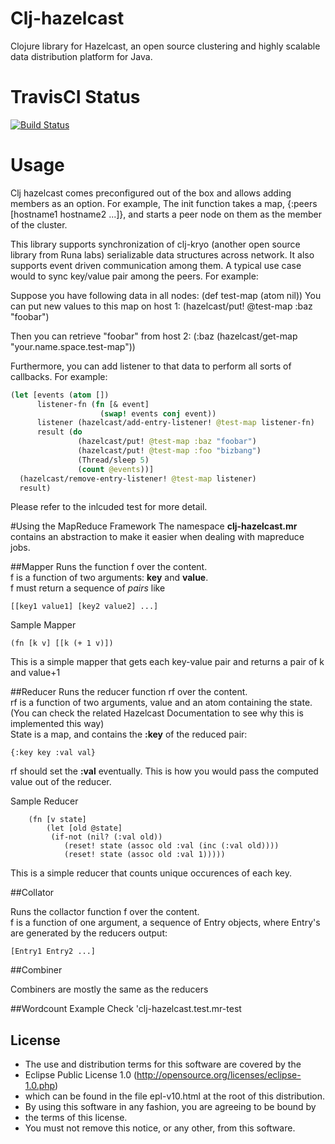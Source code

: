 # Clj-hazelcast

Clojure library for Hazelcast, an open source clustering and highly scalable data distribution
platform for Java.

# TravisCI Status

[![Build Status](https://travis-ci.org/runa-labs/clj-hazelcast.png)](https://travis-ci.org/runa-labs/clj-hazelcast)

# Usage

Clj hazelcast comes preconfigured out of the box and allows adding members as an option.
For example, The init function takes a map, {:peers [hostname1 hostname2 ...]}, 
and starts a peer node on them as the member of the cluster.

This library supports synchronization of clj-kryo (another open source library 
from Runa labs) serializable data structures across network. It also supports 
event driven communication among them. A typical use case would to sync key/value
pair among the peers. For example:

Suppose you have following data in all nodes:   (def test-map (atom nil))
You can put new values to this map on host 1:   (hazelcast/put! @test-map :baz "foobar")

Then you can retrieve "foobar" from host 2:    (:baz (hazelcast/get-map "your.name.space.test-map"))

Furthermore, you can add listener to that data to perform all sorts of callbacks. 
For example:

```clj
(let [events (atom [])
      listener-fn (fn [& event]
                    (swap! events conj event))
      listener (hazelcast/add-entry-listener! @test-map listener-fn)
      result (do
               (hazelcast/put! @test-map :baz "foobar")
               (hazelcast/put! @test-map :foo "bizbang")
               (Thread/sleep 5)
               (count @events))]
  (hazelcast/remove-entry-listener! @test-map listener)
  result)
```

Please refer to the inlcuded test for more detail.

#Using the MapReduce Framework
The namespace **clj-hazelcast.mr** contains an abstraction to make it easier when dealing with mapreduce jobs.

##Mapper
Runs the function f over the content. <br>
f is a function of two arguments: **key** and **value**. <br>
f must return a sequence of *pairs* like

	[[key1 value1] [key2 value2] ...]
	  
Sample Mapper

	(fn [k v] [[k (+ 1 v)])

This is a simple mapper that gets each key-value pair and returns a pair of k and value+1

	
##Reducer 
Runs the reducer function rf over the content. <br>
rf is a function of two arguments, value and an atom containing the state. (You can check the related Hazelcast Documentation to see why this is implemented this way)<br>
State is a map, and contains the **:key** of the reduced pair: <br>
	
	{:key key :val val}

rf should set the **:val** eventually. This is how you would pass the computed value out of the reducer.

Sample Reducer
  
		(fn [v state] 
			(let [old @state]
             (if-not (nil? (:val old))
                (reset! state (assoc old :val (inc (:val old))))
                (reset! state (assoc old :val 1)))))

This is a simple reducer that counts unique occurences of each key.

##Collator

Runs the collactor function f over the content.<br>
f is a function of one argument, a sequence of Entry objects,
where Entry's are generated by the reducers output:

	[Entry1 Entry2 ...]

##Combiner

Combiners are mostly the same as the reducers

##Wordcount Example
Check 'clj-hazelcast.test.mr-test


## License

 *   The use and distribution terms for this software are covered by the
 *   Eclipse Public License 1.0 (http://opensource.org/licenses/eclipse-1.0.php)
 *   which can be found in the file epl-v10.html at the root of this distribution.
 *   By using this software in any fashion, you are agreeing to be bound by
 *   the terms of this license.
 *   You must not remove this notice, or any other, from this software.
